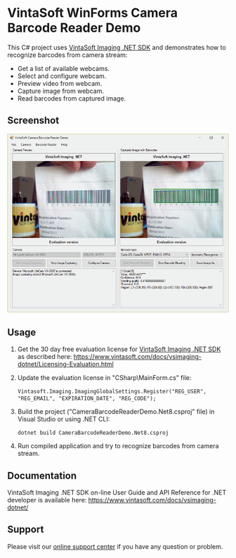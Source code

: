 # VintaSoft WinForms Camera Barcode Reader Demo

This C# project uses <a href="https://www.vintasoft.com/vsimaging-dotnet-index.html">VintaSoft Imaging .NET SDK</a> and demonstrates how to recognize barcodes from camera stream:
* Get a list of available webcams.
* Select and configure webcam.
* Preview video from webcam.
* Capture image from webcam.
* Read barcodes from captured image.


## Screenshot
<img src="vintasoft-camera-barcode-reader-demo.png" title="VintaSoft Camera Barcode Reader Demo">


## Usage
1. Get the 30 day free evaluation license for <a href="https://www.vintasoft.com/vsimaging-dotnet-index.html" target="_blank">VintaSoft Imaging .NET SDK</a> as described here: <a href="https://www.vintasoft.com/docs/vsimaging-dotnet/Licensing-Evaluation.html" target="_blank">https://www.vintasoft.com/docs/vsimaging-dotnet/Licensing-Evaluation.html</a>

2. Update the evaluation license in "CSharp\MainForm.cs" file:
   ```
   Vintasoft.Imaging.ImagingGlobalSettings.Register("REG_USER", "REG_EMAIL", "EXPIRATION_DATE", "REG_CODE");
   ```

3. Build the project ("CameraBarcodeReaderDemo.Net8.csproj" file) in Visual Studio or using .NET CLI:
   ```
   dotnet build CameraBarcodeReaderDemo.Net8.csproj
   ```

4. Run compiled application and try to recognize barcodes from camera stream.


## Documentation
VintaSoft Imaging .NET SDK on-line User Guide and API Reference for .NET developer is available here: https://www.vintasoft.com/docs/vsimaging-dotnet/


## Support
Please visit our <a href="https://myaccount.vintasoft.com/">online support center</a> if you have any question or problem.
